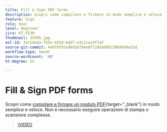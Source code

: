 ```yaml
---
title: Fill & Sign PDF forms
description: Scopri come compilare e firmare in modo semplice e veloce un modulo PDF
feature: Sign
role: User
level: Beginner
jira: KT-5530
thumbnail: 35495.jpg
exl-id: 3ec14eda-755e-425d-bdd7-e3c1cac8f7af
source-git-commit: 4e6fbf91e96d26f9ee8f1105ad68738b9450a32d
workflow-type: tm+mt
source-wordcount: '40'
ht-degree: 2%

---
```


# Fill &amp; Sign PDF forms

Scopri come [compilare e firmare un modulo PDF](https://www.adobe.com/it/acrobat/online/sign-pdf.html){target="_blank"} in modo semplice e veloce. Non è necessario eseguire operazioni di stampa o scansione complesse.

>[!VIDEO](https://video.tv.adobe.com/v/35495?quality=12&learn=on&hidetitle=true)
